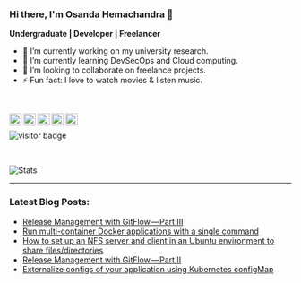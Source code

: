 <!-- ### Hi there 👋 -->

<!--
**OsandaDeemantha/osandadeemantha** is a ✨ _special_ ✨ repository because its `README.md` (this file) appears on your GitHub profile.

Here are some ideas to get you started:

- 🔭 I’m currently working on ...
- 🌱 I’m currently learning ...
- 👯 I’m looking to collaborate on ...
- 🤔 I’m looking for help with ...
- 💬 Ask me about ...
- 📫 How to reach me: ...
- 😄 Pronouns: ...
- ⚡ Fun fact: ...
-->

### Hi there, I'm Osanda Hemachandra 👋
**Undergraduate | Developer | Freelancer**

- 🔭 I’m currently working on my university research.
- 🌱 I’m currently learning DevSecOps and Cloud computing.
- 👯 I’m looking to collaborate on freelance projects.
- ⚡ Fun fact: I love to watch movies & listen music.

<br />

[<img align="left" alt="Osanda | LinkedIn" width="22px" src="https://cdn.jsdelivr.net/npm/simple-icons@v3/icons/linkedin.svg" />][linkedin]
[<img align="left" alt="Osanda | Medium" width="22px" src="https://cdn.jsdelivr.net/npm/simple-icons@v3/icons/medium.svg" />][medium]
[<img align="left" alt="Osanda | Facebook" width="22px" src="https://cdn.jsdelivr.net/npm/simple-icons@v3/icons/facebook.svg" />][facebook]
[<img align="left" alt="Osanda | Twitter" width="22px" src="https://cdn.jsdelivr.net/npm/simple-icons@v3/icons/twitter.svg" />][twitter]
[<img align="left" alt="Osanda | Instagram" width="22px" src="https://cdn.jsdelivr.net/npm/simple-icons@v3/icons/instagram.svg" />][instagram]

<p>&nbsp;</p>

![visitor badge](https://visitor-badge.glitch.me/badge?page_id=osandadeemantha.visitor-badge)

<p>&nbsp;</p>

![Stats](https://github-readme-stats.vercel.app/api?username=osandadeemantha&show_icons=true&hide_border=true&count_private=true&include_all_commits=false&hide_title=true)

---

### Latest Blog Posts:

<!-- MEDIUM:START -->
- [Release Management with GitFlow — Part III](https://medium.com/@osa_/release-management-with-gitflow-part-iii-813dccb73680?source=rss-a60b59b29420------2)
- [Run multi-container Docker applications with a single command](https://medium.com/faun/run-multi-container-docker-applications-with-a-single-command-795e1949f379?source=rss-a60b59b29420------2)
- [How to set up an NFS server and client in an Ubuntu environment to share files/directories](https://medium.com/@osa_/how-to-set-up-an-nfs-server-and-client-in-an-ubuntu-environment-to-share-files-directories-388083f2fd3e?source=rss-a60b59b29420------2)
- [Release Management with GitFlow — Part II](https://medium.com/@osa_/release-management-with-gitflow-part-ii-8a874a9cd551?source=rss-a60b59b29420------2)
- [Externalize configs of your application using Kubernetes configMap](https://medium.com/faun/externalize-configs-of-your-application-using-kubernetes-configmap-72a96ac922a8?source=rss-a60b59b29420------2)
<!-- MEDIUM:END -->

[linkedin]: https://www.linkedin.com/in/osanda-d
[medium]: https://medium.com/@osa_
[facebook]: https://www.facebook.com/osandadh
[twitter]: https://twitter.com/OsandaDeemantha
[instagram]: https://www.instagram.com/osanda_dee

